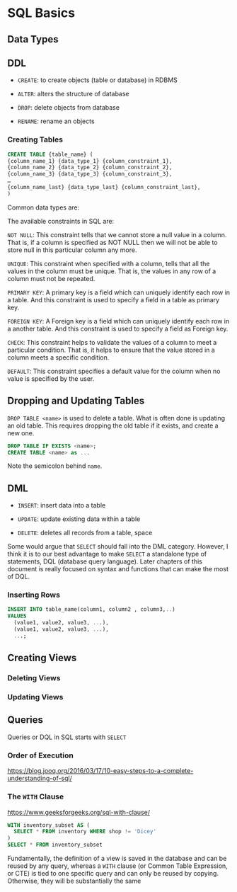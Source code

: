 

# SQL Basics

## Data Types


## DDL


- `CREATE`: to create objects (table or database) in RDBMS

- `ALTER`: alters the structure of database

- `DROP`: delete objects from database

- `RENAME`: rename an objects


### Creating Tables 

```sql
CREATE TABLE {table_name} (
{column_name_1} {data_type_1} {column_constraint_1},
{column_name_2} {data_type_2} {column_constraint_2},
{column_name_3} {data_type_3} {column_constraint_3},
…
{column_name_last} {data_type_last} {column_constraint_last},
)
```

Common data types are: 


The available constraints in SQL are:

`NOT NULL`: This constraint tells that we cannot store a null value in a column. That is, if a column is specified as NOT NULL then we will not be able to store null in this particular column any more.

`UNIQUE`: This constraint when specified with a column, tells that all the values in the column must be unique. That is, the values in any row of a column must not be repeated.

`PRIMARY KEY`: A primary key is a field which can uniquely identify each row in a table. And this constraint is used to specify a field in a table as primary key.

`FOREIGN KEY`: A Foreign key is a field which can uniquely identify each row in a another table. And this constraint is used to specify a field as Foreign key.

`CHECK`: This constraint helps to validate the values of a column to meet a particular condition. That is, it helps to ensure that the value stored in a column meets a specific condition.

`DEFAULT`: This constraint specifies a default value for the column when no value is specified by the user.



## Dropping and Updating Tables 

`DROP TABLE <name>` is used to delete a table. What is often done is updating an old table. This requires dropping the old table if it exists, and create a new one.  

```sql
DROP TABLE IF EXISTS <name>;
CREATE TABLE <name> as ...
```

Note the semicolon behind `name`. 



## DML


- `INSERT`: insert data into a table

- `UPDATE`: update existing data within a table

- `DELETE`: deletes all records from a table, space 

Some would argue that `SELECT` should fall into the DML category. However, I think it is to our best advantage to make `SELECT` a standalone type of statements, DQL (database query language). Later chapters of this document is really focused on syntax and functions that can make the most of DQL. 

### Inserting Rows

```sql
INSERT INTO table_name(column1, column2 , column3,..) 
VALUES
  (value1, value2, value3, ...),
  (value1, value2, value3, ...),
  ...;
```




## Creating Views 

### Deleting Views

### Updating Views

## Queries 

Queries or DQL in SQL starts with `SELECT`




### Order of Execution

https://blog.jooq.org/2016/03/17/10-easy-steps-to-a-complete-understanding-of-sql/



### The `WITH` Clause

https://www.geeksforgeeks.org/sql-with-clause/  


```sql
WITH inventory_subset AS (
  SELECT * FROM inventory WHERE shop != 'Dicey'
)
SELECT * FROM inventory_subset
```





Fundamentally, the definition of a view is saved in the database and can be reused by any query, whereas a `WITH` clause (or Common Table Expression, or CTE) is tied to one specific query and can only be reused by copying. Otherwise, they will be substantially the same
